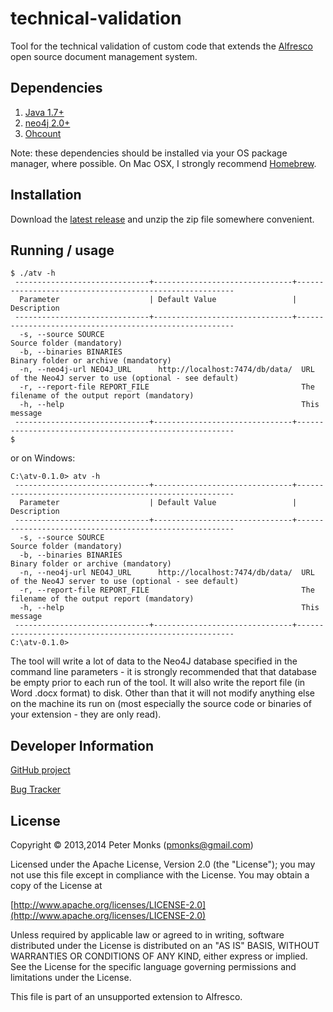 # technical-validation

Tool for the technical validation of custom code that extends the
[Alfresco](http://www.alfresco.com) open source document management system.

## Dependencies
 1. [Java 1.7+](http://www.oracle.com/technetwork/java/javase/downloads/index.html)
 2. [neo4j 2.0+](http://www.neo4j.org/)
 3. [Ohcount](https://github.com/blackducksw/ohcount)

Note: these dependencies should be installed via your OS package manager, where possible.  On Mac OSX,
I strongly recommend [Homebrew](http://brew.sh/).

## Installation

Download the [latest release](https://github.com/AlfrescoLabs/technical-validation/releases) and unzip the zip file
somewhere convenient.

## Running / usage

```shell
$ ./atv -h
 ------------------------------+-------------------------------+--------------------------------------------------------
  Parameter                    | Default Value                 | Description
 ------------------------------+-------------------------------+--------------------------------------------------------
  -s, --source SOURCE                                            Source folder (mandatory)
  -b, --binaries BINARIES                                        Binary folder or archive (mandatory)
  -n, --neo4j-url NEO4J_URL      http://localhost:7474/db/data/  URL of the Neo4J server to use (optional - see default)
  -r, --report-file REPORT_FILE                                  The filename of the output report (mandatory)
  -h, --help                                                     This message
 ------------------------------+-------------------------------+--------------------------------------------------------
$ 
```

or on Windows:

```Batchfile
C:\atv-0.1.0> atv -h
 ------------------------------+-------------------------------+--------------------------------------------------------
  Parameter                    | Default Value                 | Description
 ------------------------------+-------------------------------+--------------------------------------------------------
  -s, --source SOURCE                                            Source folder (mandatory)
  -b, --binaries BINARIES                                        Binary folder or archive (mandatory)
  -n, --neo4j-url NEO4J_URL      http://localhost:7474/db/data/  URL of the Neo4J server to use (optional - see default)
  -r, --report-file REPORT_FILE                                  The filename of the output report (mandatory)
  -h, --help                                                     This message
 ------------------------------+-------------------------------+--------------------------------------------------------
C:\atv-0.1.0> 
```

The tool will write a lot of data to the Neo4J database specified in the command line parameters - it is strongly
recommended that that database be empty prior to each run of the tool.  It will also write the report file (in Word
.docx format) to disk.  Other than that it will not modify anything else on the machine its run on (most especially
the source code or binaries of your extension - they are only read).

## Developer Information

[GitHub project](https://github.com/AlfrescoLabs/technical-validation)

[Bug Tracker](https://github.com/AlfrescoLabs/technical-validation/issues)

## License

Copyright © 2013,2014 Peter Monks (pmonks@gmail.com)

Licensed under the Apache License, Version 2.0 (the "License");
you may not use this file except in compliance with the License.
You may obtain a copy of the License at

   [http://www.apache.org/licenses/LICENSE-2.0](http://www.apache.org/licenses/LICENSE-2.0)

Unless required by applicable law or agreed to in writing, software
distributed under the License is distributed on an "AS IS" BASIS,
WITHOUT WARRANTIES OR CONDITIONS OF ANY KIND, either express or implied.
See the License for the specific language governing permissions and
limitations under the License.

This file is part of an unsupported extension to Alfresco.
